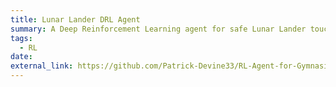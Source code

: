 ```yaml
---
title: Lunar Lander DRL Agent
summary: A Deep Reinforcement Learning agent for safe Lunar Lander touchdown
tags:
  - RL
date: 
external_link: https://github.com/Patrick-Devine33/RL-Agent-for-Gymnasium
---
```

